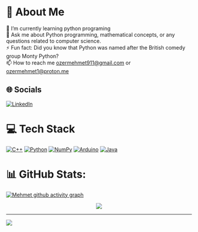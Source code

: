 # 💫 About Me
🌱 I’m currently learning python programing<br>💬 Ask me about Python programming, mathematical concepts, or any questions related to computer science.<br>⚡ Fun fact: Did you know that Python was named after the British comedy group Monty Python?<br>📫 How to reach me ozermehmet911@gmail.com or ozermehmet1@proton.me



## 🌐 Socials
[![LinkedIn](https://img.shields.io/badge/LinkedIn-%230077B5.svg?logo=linkedin&logoColor=white)](https://linkedin.com/in/ozermehmett) 


# 💻 Tech Stack
[![C++](https://img.shields.io/badge/c++-%2300599C.svg?style=for-the-badge&logo=c%2B%2B&logoColor=white)](https://cplusplus.com/)
[![Python](https://img.shields.io/badge/python-3670A0?style=for-the-badge&logo=python&logoColor=ffdd54)](https://www.python.org/)
[![NumPy](https://img.shields.io/badge/numpy-%23013243.svg?style=for-the-badge&logo=numpy&logoColor=white)](https://numpy.org/)
[![Arduino](https://img.shields.io/badge/-Arduino-00979D?style=for-the-badge&logo=Arduino&logoColor=white)](https://www.arduino.cc/)
[![Java](https://img.shields.io/badge/java-%23ED8B00.svg?style=for-the-badge&logo=java&logoColor=white)](https://www.java.com/)




# 📊 GitHub Stats:
[![Mehmet github activity graph](https://github-readme-activity-graph.vercel.app/graph?username=ozermehmett&bg_color=0d1117&color=708090&line=139ae1&point=ffffff&area=true&hide_border=true)](https://github.com/ozermehmett/)
<div width="100%" align="center">
  <img  src="http://github-profile-summary-cards.vercel.app/api/cards/profile-details?username=ozermehmett&theme=transparent"/>
</div>

---


<!-- # Thanks for Visiting my GitHub Profile!
---
![snake](https://github.com/ozermehmett/ozermehmett/assets/115498182/487a5089-d6de-48a8-bec1-a350cb03f399)
--- -->

[![](https://visitcount.itsvg.in/api?id=ozermehmett&icon=0&color=0)](https://visitcount.itsvg.in)


